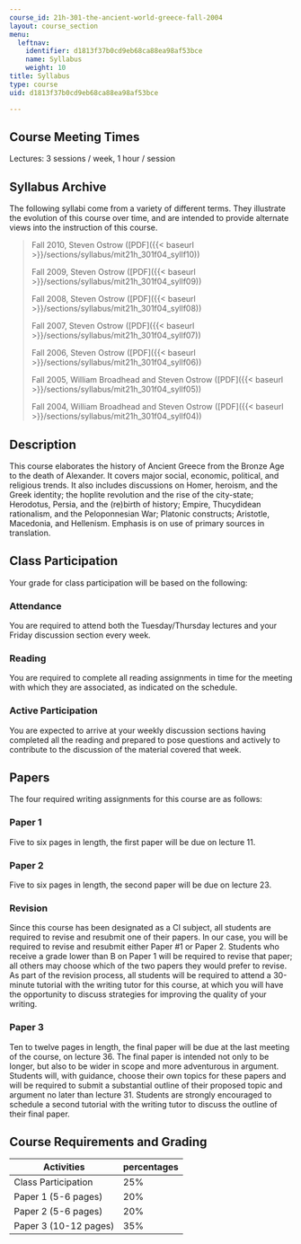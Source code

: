 ```yaml
---
course_id: 21h-301-the-ancient-world-greece-fall-2004
layout: course_section
menu:
  leftnav:
    identifier: d1813f37b0cd9eb68ca88ea98af53bce
    name: Syllabus
    weight: 10
title: Syllabus
type: course
uid: d1813f37b0cd9eb68ca88ea98af53bce

---
```


Course Meeting Times
--------------------

Lectures: 3 sessions / week, 1 hour / session

Syllabus Archive
----------------

The following syllabi come from a variety of different terms. They illustrate the evolution of this course over time, and are intended to provide alternate views into the instruction of this course.

> Fall 2010, Steven Ostrow ([PDF]({{< baseurl >}}/sections/syllabus/mit21h_301f04_syllf10))
> 
> Fall 2009, Steven Ostrow ([PDF]({{< baseurl >}}/sections/syllabus/mit21h_301f04_syllf09))
> 
> Fall 2008, Steven Ostrow ([PDF]({{< baseurl >}}/sections/syllabus/mit21h_301f04_syllf08))
> 
> Fall 2007, Steven Ostrow ([PDF]({{< baseurl >}}/sections/syllabus/mit21h_301f04_syllf07))
> 
> Fall 2006, Steven Ostrow ([PDF]({{< baseurl >}}/sections/syllabus/mit21h_301f04_syllf06))
> 
> Fall 2005, William Broadhead and Steven Ostrow ([PDF]({{< baseurl >}}/sections/syllabus/mit21h_301f04_syllf05))
> 
> Fall 2004, William Broadhead and Steven Ostrow ([PDF]({{< baseurl >}}/sections/syllabus/mit21h_301f04_syllf04))

Description
-----------

This course elaborates the history of Ancient Greece from the Bronze Age to the death of Alexander. It covers major social, economic, political, and religious trends. It also includes discussions on Homer, heroism, and the Greek identity; the hoplite revolution and the rise of the city-state; Herodotus, Persia, and the (re)birth of history; Empire, Thucydidean rationalism, and the Peloponnesian War; Platonic constructs; Aristotle, Macedonia, and Hellenism. Emphasis is on use of primary sources in translation.

Class Participation
-------------------

Your grade for class participation will be based on the following:

### Attendance

You are required to attend both the Tuesday/Thursday lectures and your Friday discussion section every week.

### Reading

You are required to complete all reading assignments in time for the meeting with which they are associated, as indicated on the schedule.

### Active Participation

You are expected to arrive at your weekly discussion sections having completed all the reading and prepared to pose questions and actively to contribute to the discussion of the material covered that week.

Papers
------

The four required writing assignments for this course are as follows:

### Paper 1

Five to six pages in length, the first paper will be due on lecture 11.

### Paper 2

Five to six pages in length, the second paper will be due on lecture 23.

### Revision

Since this course has been designated as a CI subject, all students are required to revise and resubmit one of their papers. In our case, you will be required to revise and resubmit either Paper #1 or Paper 2. Students who receive a grade lower than B on Paper 1 will be required to revise that paper; all others may choose which of the two papers they would prefer to revise. As part of the revision process, all students will be required to attend a 30-minute tutorial with the writing tutor for this course, at which you will have the opportunity to discuss strategies for improving the quality of your writing.

### Paper 3

Ten to twelve pages in length, the final paper will be due at the last meeting of the course, on lecture 36. The final paper is intended not only to be longer, but also to be wider in scope and more adventurous in argument. Students will, with guidance, choose their own topics for these papers and will be required to submit a substantial outline of their proposed topic and argument no later than lecture 31. Students are strongly encouraged to schedule a second tutorial with the writing tutor to discuss the outline of their final paper.

Course Requirements and Grading
-------------------------------

| Activities | percentages |
| --- | --- |
| Class Participation | 25% |
| Paper 1 (5-6 pages) | 20% |
| Paper 2 (5-6 pages) | 20% |
| Paper 3 (10-12 pages) | 35%